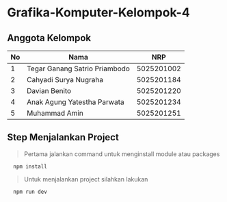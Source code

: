 # Grafika-Komputer-Kelompok-4

## Anggota Kelompok

| **No** | **Nama**                      | **NRP**    |
| ------ | ----------------------------- | ---------- |
| 1      | Tegar Ganang Satrio Priambodo | 5025201002 |
| 2      | Cahyadi Surya Nugraha         | 5025201184 |
| 3      | Davian Benito                 | 5025201220 |
| 4      | Anak Agung Yatestha Parwata   | 5025201234 |
| 5      | Muhammad Amin                 | 5025201251 |

## Step Menjalankan Project
> Pertama jalankan command untuk menginstall module atau packages
```
  npm install
```

> Untuk menjalankan project silahkan lakukan
```
  npm run dev
```